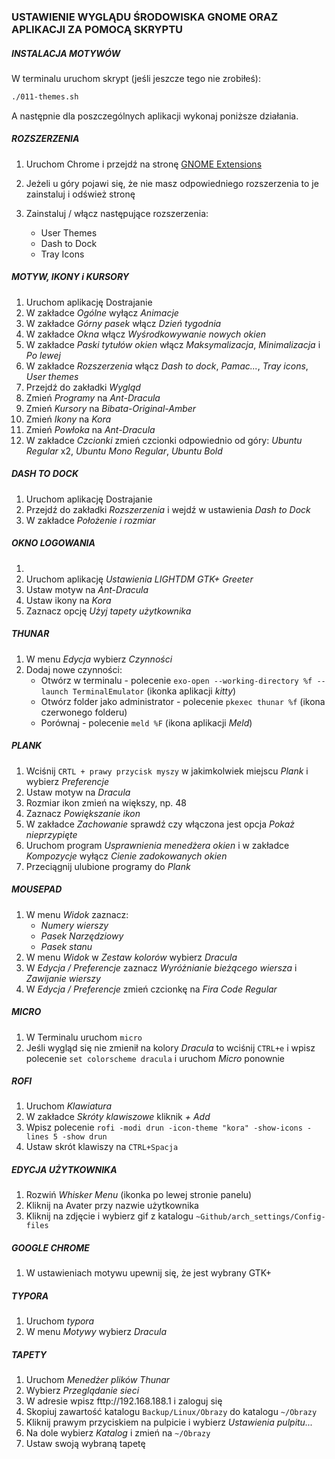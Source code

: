 ### USTAWIENIE WYGLĄDU ŚRODOWISKA GNOME ORAZ APLIKACJI ZA POMOCĄ SKRYPTU

##### INSTALACJA MOTYWÓW

W terminalu uruchom skrypt (jeśli jeszcze tego nie zrobiłeś):

```sh
./011-themes.sh
```

A następnie dla poszczególnych aplikacji wykonaj poniższe działania.

##### ROZSZERZENIA


1. Uruchom Chrome i przejdź na stronę [GNOME Extensions](https://extensions.gnome.org/)
2. Jeżeli u góry pojawi się, że nie masz odpowiedniego rozszerzenia to je zainstaluj i odśwież stronę
3. Zainstaluj / włącz następujące rozszerzenia:

   - User Themes
   - Dash to Dock
   - Tray Icons

##### MOTYW, IKONY i KURSORY


1. Uruchom aplikację Dostrajanie
2. W zakładce *Ogólne* wyłącz *Animacje*
3. W zakładce *Górny pasek* włącz *Dzień tygodnia*
4. W zakładce *Okna* włącz *Wyśrodkowywanie nowych okien*
5. W zakładce *Paski tytułów okien* włącz *Maksymalizacja*, *Minimalizacja* i *Po lewej*
6. W zakładce *Rozszerzenia* włącz *Dash to dock*, *Pamac...*, *Tray icons*, *User themes*
7. Przejdź do zakładki *Wygląd*
8. Zmień *Programy* na *Ant-Dracula*
9. Zmień *Kursory* na *Bibata-Original-Amber*
10. Zmień *Ikony* na *Kora*
11. Zmień *Powłoka* na *Ant-Dracula*
12. W zakładce *Czcionki* zmień czcionki odpowiednio od góry: *Ubuntu Regular* x2, *Ubuntu Mono Regular*, *Ubuntu Bold*

##### DASH TO DOCK

1. Uruchom aplikację Dostrajanie
2. Przejdź do zakładki *Rozszerzenia* i wejdź w ustawienia *Dash to Dock*
3. W zakładce *Położenie i rozmiar* 





##### OKNO LOGOWANIA

1. 
2. Uruchom aplikację *Ustawienia LIGHTDM GTK+ Greeter* 
3. Ustaw motyw na *Ant-Dracula*
4. Ustaw ikony na *Kora*
5. Zaznacz opcję *Użyj tapety użytkownika*

##### THUNAR

1. W menu *Edycja* wybierz *Czynności*
2. Dodaj nowe czynności:
   - Otwórz w terminalu - polecenie `exo-open --working-directory %f --launch TerminalEmulator` (ikonka aplikacji *kitty*)
   - Otwórz folder jako administrator - polecenie `pkexec thunar %f` (ikona czerwonego folderu)
   - Porównaj - polecenie `meld %F` (ikona aplikacji *Meld*)

##### PLANK

1. Wciśnij `CRTL + prawy przycisk myszy` w jakimkolwiek miejscu *Plank* i wybierz *Preferencje*
2. Ustaw motyw na *Dracula*
3. Rozmiar ikon zmień na większy, np. 48
4. Zaznacz *Powiększanie ikon*
5. W zakładce *Zachowanie* sprawdź czy włączona jest opcja *Pokaż nieprzypięte*
6. Uruchom program *Usprawnienia menedżera okien* i w zakładce *Kompozycje* wyłącz *Cienie zadokowanych okien*
7. Przeciągnij ulubione programy do *Plank*

##### MOUSEPAD

1. W menu *Widok* zaznacz:
   - *Numery wierszy*
   - *Pasek Narzędziowy*
   - *Pasek stanu*
2. W menu *Widok* w *Zestaw kolorów* wybierz *Dracula*
3. W *Edycja / Preferencje* zaznacz *Wyróżnianie bieżącego wiersza* i *Zawijanie wierszy*
4. W *Edycja / Preferencje* zmień czcionkę na *Fira Code Regular*

##### MICRO

1. W Terminalu uruchom `micro` 
2. Jeśli wygląd się nie zmienił na kolory *Dracula* to wciśnij `CTRL+e` i wpisz polecenie `set colorscheme dracula` i uruchom *Micro* ponownie

##### ROFI

1. Uruchom *Klawiatura*
2. W zakładce *Skróty klawiszowe* kliknik *+ Add*
3. Wpisz polecenie `rofi -modi drun -icon-theme "kora" -show-icons -lines 5 -show drun`
4. Ustaw skrót klawiszy na `CTRL+Spacja`

##### EDYCJA UŻYTKOWNIKA

1. Rozwiń *Whisker Menu* (ikonka po lewej stronie panelu)
2. Kliknij na Avater przy nazwie użytkownika
3. Kliknij na zdjęcie i wybierz gif z katalogu `~Github/arch_settings/Config-files`

#####  GOOGLE CHROME

1. W ustawieniach motywu upewnij się, że jest wybrany GTK+

##### TYPORA

1. Uruchom *typora* 
2. W menu *Motywy* wybierz *Dracula*

##### TAPETY

1. Uruchom *Menedżer plików Thunar*
2. Wybierz *Przeglądanie sieci*
3. W adresie wpisz fttp://192.168.188.1 i zaloguj się
4. Skopiuj zawartość katalogu `Backup/Linux/Obrazy` do katalogu `~/Obrazy`
5. Kliknij prawym przyciskiem na pulpicie i wybierz *Ustawienia pulpitu...*
6. Na dole wybierz *Katalog* i zmień na `~/Obrazy`
7. Ustaw swoją wybraną tapetę





